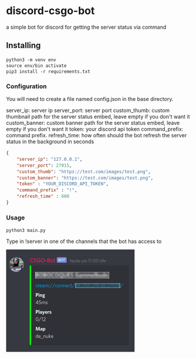 # discord-csgo-bot
a simple bot for discord for getting the server status via command

## Installing
```
python3 -m venv env
source env/bin activate
pip3 install -r requirements.txt
```
### Configuration
You will need to create a file named config.json in the base directory.

server_ip: server ip
server_port: server port
custom_thumb: custom thumbnail path for the server status embed, leave empty if you don't want it
custom_banner: custom banner path for the server status embed, leave empty if you don't want it
token: your discord api token
command_prefix: command prefix.
refresh_time: how often should the bot refresh the server status in the background in seconds
```json
{
    "server_ip": "127.0.0.1",
    "server_port": 27015,
    "custom_thumb": "https://test.com/images/test.png",
    "custom_banner": "https://test.com/images/test.png",
    "token" : "YOUR_DISCORD_API_TOKEN",
    "command_prefix" : "!",
    "refresh_time" : 600
}
```

### Usage
```
python3 main.py
```

Type in !server in one of the channels that the bot has access to

![Response from bot](response.png?raw=true "response")